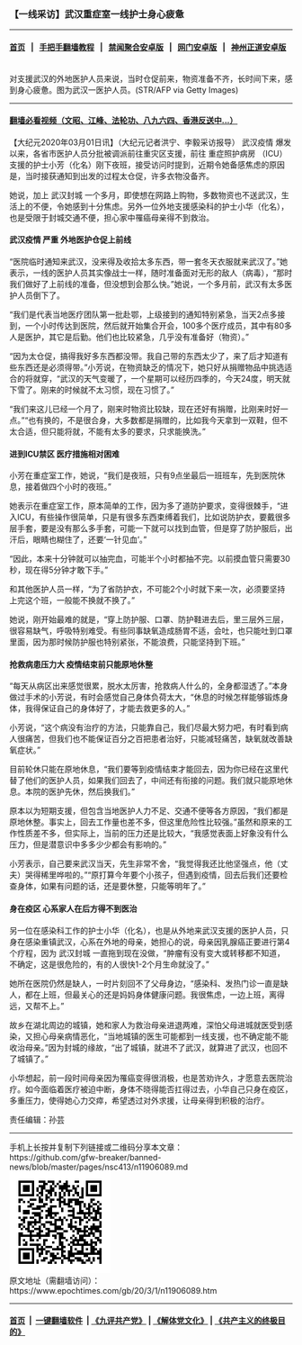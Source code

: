 ### 【一线采访】武汉重症室一线护士身心疲惫
------------------------

#### [首页](https://github.com/gfw-breaker/banned-news/blob/master/README.md) &nbsp;&nbsp;|&nbsp;&nbsp; [手把手翻墙教程](https://github.com/gfw-breaker/guides/wiki) &nbsp;&nbsp;|&nbsp;&nbsp; [禁闻聚合安卓版](https://github.com/gfw-breaker/bn-android) &nbsp;&nbsp;|&nbsp;&nbsp; [网门安卓版](https://github.com/oGate2/oGate) &nbsp;&nbsp;|&nbsp;&nbsp; [神州正道安卓版](https://github.com/SzzdOgate/update) 



<div><img alt="" class="aligncenter wp-post-image" src="https://i.epochtimes.com/assets/uploads/2020/03/GettyImages-1201428167-600x400.jpg"/>
<div class="red16 caption">
 对支援武汉的外地医护人员来说，当时仓促前来，物资准备不齐，长时间下来，感到身心疲惫。图为武汉一医护人员。(STR/AFP via Getty Images)
</div>
</div><hr/>

#### [翻墙必看视频（文昭、江峰、法轮功、八九六四、香港反送中...）](https://github.com/gfw-breaker/banned-news/blob/master/pages/link3.md)

<div><p>
 【大纪元2020年03月01日讯】（大纪元记者洪宁、李毅采访报导）
 <ok href="https://www.epochtimes.com/gb/tag/%E6%AD%A6%E6%B1%89%E7%96%AB%E6%83%85.html">
  武汉疫情
 </ok>
 爆发以来，各省市医护人员分批被调派前往重灾区支援，前往
 <ok href="https://www.epochtimes.com/gb/tag/%E9%87%8D%E7%97%87%E7%85%A7%E6%8A%A4%E7%97%85%E6%88%BF.html">
  重症照护病房
 </ok>
 （ICU）支援的护士小芳（化名）刚下夜班，接受访问时提到，近期令她备感焦虑的原因是，当时接获通知到出发的过程太仓促，许多衣物没备齐。
</p>
<p>
 她说，加上
 <ok href="https://www.epochtimes.com/gb/tag/%E6%AD%A6%E6%B1%89%E5%B0%81%E5%9F%8E.html">
  武汉封城
 </ok>
 一个多月，即使想在网路上购物，多数物资也不送武汉，生活上的不便，令她感到十分焦虑。另外一位外地支援感染科的护士小华（化名），也是受限于封城交通不便，担心家中罹癌母亲得不到救治。
</p>
<h4>
 <ok href="https://www.epochtimes.com/gb/tag/%E6%AD%A6%E6%B1%89%E7%96%AB%E6%83%85.html">
  武汉疫情
 </ok>
 严重 外地医护仓促上前线
</h4>
<p>
 “医院临时通知来武汉，没来得及收拾太多东西，带一套冬天衣服就来武汉了。”她表示，一线的医护人员其实像战士一样，随时准备面对无形的敌人（病毒），“那时我们做好了上前线的准备，但没想到会那么快。”她说，一个多月前，武汉有太多医护人员倒下了。
</p>
<p>
 “我们是代表当地医疗团队第一批赴鄂，上级接到的通知特别紧急，当天2点多接到，一个小时传达到医院，然后就开始集合开会，100多个医疗成员，其中有80多人是医护，其它是后勤。他们也比较紧急，几乎没有准备好（物资）。”
</p>
<p>
 “因为太仓促，搞得我好多东西都没带。我自己带的东西太少了，来了后才知道有些东西还是必须得带。”小芳说，在物资缺乏的情况下，她只好从捐赠物品中挑选适合的将就穿，“武汉的天气变暖了，一个星期可以经历四季的，今天24度，明天就下雪了。刚来的时候就不太习惯，现在习惯了。”
</p>
<p>
 “我们来这儿已经一个月了，刚来时物资比较缺，现在还好有捐赠，比刚来时好一点。”“也有换的，不是很合身，大多数都是捐赠的，比如我今天拿到一双鞋，但不太合适，但只能将就，不能有太多的要求，只求能换洗。”
</p>
<h4>
 进到ICU禁区 医疗措施相对困难
</h4>
<p>
 小芳在重症室工作，她说，“我们是夜班，只有9点坐最后一班班车，先到医院休息，接着做四个小时的夜班。”
</p>
<p>
 她表示在重症室工作，原本简单的工作，因为多了道防护要求，变得很棘手，“进入ICU，有些操作很简单，只是有很多东西束缚着我们，比如说防护衣，要戴很多层手套，要是没有那么多手套，可能一下就可以找到血管，但是穿了防护服后，出汗后，眼睛也糊住了，还要‘一针见血’。”
</p>
<p>
 “因此，本来十分钟就可以抽完血，可能半个小时都抽不完。以前摸血管只需要30秒，现在得5分钟才敢下手。”
</p>
<p>
 和其他医护人员一样，“为了省防护衣，不可能2个小时就下来一次，必须要坚持上完这个班，一般能不换就不换了。”
</p>
<p>
 她说，刚开始最难的就是，“穿上防护服、口罩、防护鞋进去后，里三层外三层，很容易缺气，呼吸特别难受。有些同事缺氧造成肠胃不适，会吐，也只能吐到口罩里面，因为那时候防护服也特别紧张，不能浪费，只能坚持到下班。”
</p>
<h4>
 抢救病患压力大 疫情结束前只能原地休整
</h4>
<p>
 “每天从病区出来感觉很累，脱水太厉害，抢救病人什么的，全身都湿透了。”本身做过手术的小芳说，有时会感觉自己身体负荷太大，“休息的时候怎样能够锻炼身体，我得保证自己的身体好了，才能去救更多的人。”
</p>
<p>
 小芳说，“这个病没有治疗的方法，只能靠自己，我们尽最大努力吧，有时看到病人很痛苦，但我们也不能保证百分之百把患者治好，只能减轻痛苦，缺氧就改善缺氧症状。”
</p>
<p>
 目前轮休只能在原地休息，“我们要等到疫情结束才能回去，因为你已经在这里代替了他们的医护人员，如果我们回去了，中间还有衔接的问题。我们就只能原地休息。本院的医护先休，然后换我们。”
</p>
<p>
 原本以为短期支援，但包含当地医护人力不足、交通不便等各方原因，“我们都是原地休整。事实上，回去工作量也差不多，但这里危险性比较强。”虽然和原来的工作性质差不多，但实际上，当前的压力还是比较大，“我感觉表面上好象没有什么压力，但是潜意识中多多少少都会有影响的。”
</p>
<p>
 小芳表示，自己要来武汉当天，先生非常不舍，“我觉得我还比他坚强点，他（丈夫）哭得稀里哗啦的。”“原打算今年要个小孩子，但遇到疫情，回去后我们还要检查身体，如果有问题的话，还是要休整，只能等明年了。”
</p>
<h4>
 身在疫区 心系家人在后方得不到医治
</h4>
<p>
 另一位在感染科工作的护士小华（化名），也是从外地来武汉支援的医护人员，只身在感染重镇武汉，心系在外地的母亲，她担心的说，母亲因乳腺癌正要进行第4个疗程，因为
 <ok href="https://www.epochtimes.com/gb/tag/%E6%AD%A6%E6%B1%89%E5%B0%81%E5%9F%8E.html">
  武汉封城
 </ok>
 一直拖到现在没做，“肿瘤有没有变大或转移都不知道，不确定，这是很危险的，有的人很快1-2个月生命就没了。”
</p>
<p>
 她所在医院仍然是缺人，一时片刻回不了父母身边，“感染科、发热门诊一直是缺人，都在上班，但最关心的还是妈妈身体健康问题。我很焦虑，一边上班，离得远，又帮不上。”
</p>
<p>
 故乡在湖北周边的城镇，她和家人为救治母亲进退两难，深怕父母进城就医受到感染，又担心母亲病情恶化，“当地城镇的医生可能都到一线支援，也不确定能不能收治母亲。”因为封城的缘故，“出了城镇，就进不了武汉，就算进了武汉，也回不了城镇了。”
</p>
<p>
 小华想起，前一段时间母亲因为罹癌变得很消极，也是苦劝许久，才愿意去医院治疗。如今面临着医疗被迫中断，身体不晓得能否扛得过去，小华自己只身在疫区，多重压力，使得她心力交瘁，希望透过对外求援，让母亲得到积极的治疗。
</p>
<p>
 责任编辑：孙芸
</p>
</div>
<hr/>
手机上长按并复制下列链接或二维码分享本文章：<br/>
https://github.com/gfw-breaker/banned-news/blob/master/pages/nsc413/n11906089.md <br/>
<a href='https://github.com/gfw-breaker/banned-news/blob/master/pages/nsc413/n11906089.md'><img src='https://github.com/gfw-breaker/banned-news/blob/master/pages/nsc413/n11906089.md.png'/></a> <br/>
原文地址（需翻墙访问）：https://www.epochtimes.com/gb/20/3/1/n11906089.htm


------------------------
#### [首页](https://github.com/gfw-breaker/banned-news/blob/master/README.md) &nbsp;|&nbsp; [一键翻墙软件](https://github.com/gfw-breaker/nogfw/blob/master/README.md) &nbsp;| [《九评共产党》](https://github.com/gfw-breaker/9ping.md/blob/master/README.md#九评之一评共产党是什么) | [《解体党文化》](https://github.com/gfw-breaker/jtdwh.md/blob/master/README.md) | [《共产主义的终极目的》](https://github.com/gfw-breaker/gczydzjmd.md/blob/master/README.md)


<img src='http://gfw-breaker.win/banned-news/pages/nsc413/n11906089.md' width='0px' height='0px'/>